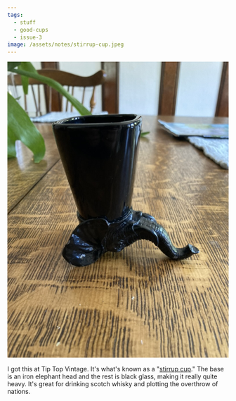 ```yaml
---
tags:
  - stuff
  - good-cups
  - issue-3
image: /assets/notes/stirrup-cup.jpeg
---
```

![A strange black cup with an iron elephant upside down at the bottom](/assets/notes/stirrup-cup.jpeg)



I got this at Tip Top Vintage. It's what's known as a "[stirrup cup](https://en.wikipedia.org/wiki/Stirrup_cup)." The base is an iron elephant head and the rest is black glass, making it really quite heavy. It's great for drinking scotch whisky and plotting the overthrow of nations.